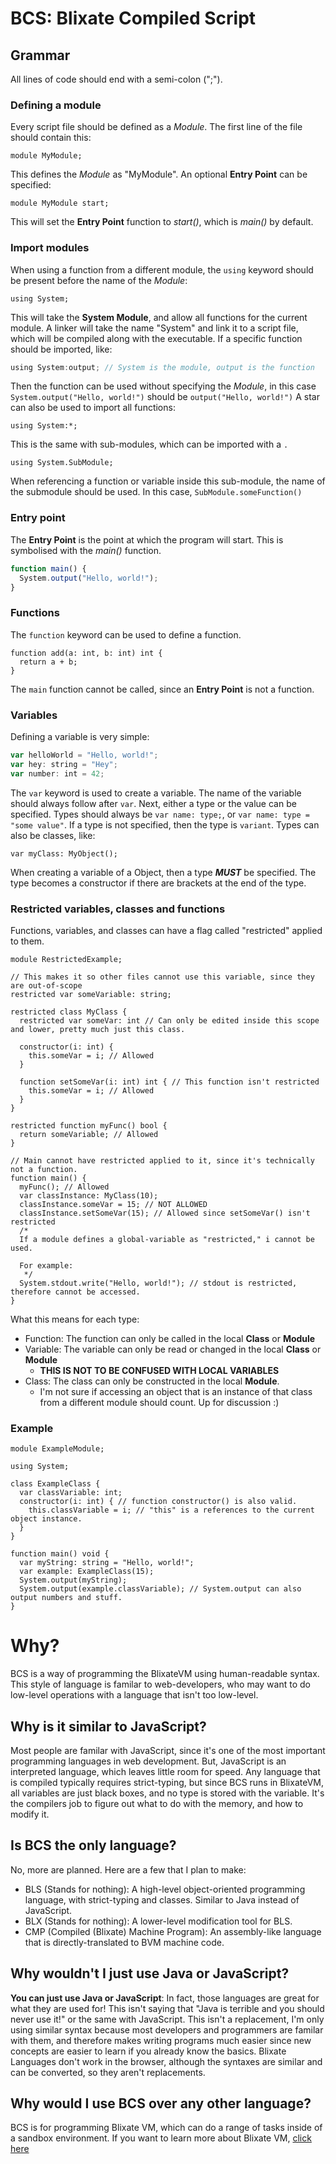 # BCS: Blixate Compiled Script
## Grammar
  All lines of code should end with a semi-colon (";").
### Defining a module
  Every script file should be defined as a *Module*. The first line of the file should contain this:
  ```
  module MyModule;
  ```
  This defines the *Module* as "MyModule". An optional **Entry Point** can be specified:
  ```
  module MyModule start;
  ```
  This will set the **Entry Point** function to *start()*, which is *main()* by default.
### Import modules
  When using a function from a different module, the `using` keyword should be present before the name of the *Module*:
  ```
  using System;
  ```
  This will take the **System Module**, and allow all functions for the current module. A linker will take the name "System" and link it to a script file, which will be compiled along with the executable.
  If a specific function should be imported, like:
  ```javascript
  using System:output; // System is the module, output is the function
  ```
  Then the function can be used without specifying the *Module*, in this case `System.output("Hello, world!")` should be `output("Hello, world!")`
  A star can also be used to import all functions:
  ```
  using System:*;
  ```
  This is the same with sub-modules, which can be imported with a `.`
  ```
  using System.SubModule;
  ```
  When referencing a function or variable inside this sub-module, the name of the submodule should be used. In this case, `SubModule.someFunction()`
### Entry point
  The **Entry Point** is the point at which the program will start. This is symbolised with the *main()* function.
  ```javascript
  function main() {
    System.output("Hello, world!");
  }
  ```
### Functions
  The `function` keyword can be used to define a function.
  ```
  function add(a: int, b: int) int {
    return a + b;
  }
  ```
  The `main` function cannot be called, since an **Entry Point** is not a function.
### Variables
  Defining a variable is very simple:
  ```javascript
  var helloWorld = "Hello, world!";
  var hey: string = "Hey";
  var number: int = 42;
  ```
  The `var` keyword is used to create a variable. The name of the variable should always follow after `var`. Next, either a type or the value can be specified.
  Types should always be `var name: type;`, or `var name: type = "some value"`. If a type is not specified, then the type is `variant`.
  Types can also be classes, like:
  ```
  var myClass: MyObject();
  ```
  When creating a variable of a Object, then a type ***MUST*** be specified. The type becomes a constructor if there are brackets at the end of the type.
### Restricted variables, classes and functions
  Functions, variables, and classes can have a flag called "restricted" applied to them.
  ```
  module RestrictedExample;

  // This makes it so other files cannot use this variable, since they are out-of-scope
  restricted var someVariable: string;

  restricted class MyClass {
    restricted var someVar: int // Can only be edited inside this scope and lower, pretty much just this class.

    constructor(i: int) {
      this.someVar = i; // Allowed
    }
    
    function setSomeVar(i: int) int { // This function isn't restricted
      this.someVar = i; // Allowed
    }
  }

  restricted function myFunc() bool {
    return someVariable; // Allowed
  }

  // Main cannot have restricted applied to it, since it's technically not a function.
  function main() {
    myFunc(); // Allowed
    var classInstance: MyClass(10);
    classInstance.someVar = 15; // NOT ALLOWED
    classInstance.setSomeVar(15); // Allowed since setSomeVar() isn't restricted
    /* 
    If a module defines a global-variable as "restricted," i cannot be used.
    
    For example:
     */
    System.stdout.write("Hello, world!"); // stdout is restricted, therefore cannot be accessed.
  }
  ```
  What this means for each type:
  - Function: The function can only be called in the local **Class** or **Module**
  - Variable: The variable can only be read or changed in the local **Class** or **Module**
    - **THIS IS NOT TO BE CONFUSED WITH LOCAL VARIABLES**
  - Class: The class can only be constructed in the local **Module**.
    - I'm not sure if accessing an object that is an instance of that class from a different module should count. Up for discussion :)
### Example
  ```
  module ExampleModule;
  
  using System;
  
  class ExampleClass {
    var classVariable: int;
    constructor(i: int) { // function constructor() is also valid.
      this.classVariable = i; // "this" is a references to the current object instance.
    }
  }
  
  function main() void {
    var myString: string = "Hello, world!";
    var example: ExampleClass(15);
    System.output(myString);
    System.output(example.classVariable); // System.output can also output numbers and stuff.
  }
  ```
# Why?
  BCS is a way of programming the BlixateVM using human-readable syntax. This style of language is familar to web-developers, who may want to do low-level operations with a language that isn't too low-level.
## Why is it similar to JavaScript?
  Most people are familar with JavaScript, since it's one of the most important programming languages in web development. But, JavaScript is an interpreted language, which leaves little room for speed. Any language that is compiled typically requires strict-typing, but since BCS runs in BlixateVM, all variables are just black boxes, and no type is stored with the variable. It's the compilers job to figure out what to do with the memory, and how to modify it.
## Is BCS the only language?
  No, more are planned. Here are a few that I plan to make:
- BLS (Stands for nothing): A high-level object-oriented programming language, with strict-typing and classes. Similar to Java instead of JavaScript.
- BLX (Stands for nothing): A lower-level modification tool for BLS.
- CMP (Compiled (Blixate) Machine Program): An assembly-like language that is directly-translated to BVM machine code.
## Why wouldn't I just use Java or JavaScript?
  **You can just use Java or JavaScript**: In fact, those languages are great for what they are used for! This isn't saying that "Java is terrible and you should never use it!" or the same with JavaScript. This isn't a replacement, I'm only using similar syntax because most developers and programmers are familar with them, and therefore makes writing programs much easier since new concepts are easier to learn if you already know the basics. Blixate Languages don't work in the browser, although the syntaxes are similar and can be converted, so they aren't replacements.
## Why would I use BCS over any other language?
  BCS is for programming Blixate VM, which can do a range of tasks inside of a sandbox environment. If you want to learn more about Blixate VM, [click here](https://github.com/MisterBasic/BlixateVM/blob/main/BlixateVM.md)
